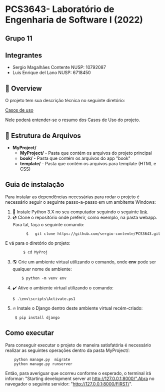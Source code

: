 # PCS3643- Laboratório de Engenharia de Software I (2022)
 ## Grupo 11

 ## Integrantes
- Sergio Magalhães Contente NUSP: 10792087
- Luis Enrique del Lano NUSP: 6718450

## :tada: Overview

O projeto tem sua descrição técnica no seguinte diretório:

[Casos de uso](utils/Aula%202%20-%20Especificação%20Caso%20de%20Uso.docx%20(4).pdf)

Nele poderá entender-se o resumo dos Casos de Uso do projeto.

## :open_file_folder: Estrutura de Arquivos

- **MyProject/**
  - **MyProject/** - Pasta que contém os arquivos do projeto principal
  - **book/** - Pasta que contém os arquivos do app "book"
  - **template/** - Pasta que contém os arquivos para template (HTML e CSS)

## Guia de instalação

Para instalar as dependências necessárias para rodar o projeto é necessário seguir o seguinte passo-a-passo em um ambitente Windows:

1.  :snake: Instale Python 3.X no seu computador seguindo o seguinte [link](https://www.python.org/downloads/).
2.  :cd: Clone o repositório onde preferir, como exemplo, na pasta webapp. Para tal, faça o seguinte comando:
      ```
    		$	git clone https://github.com/sergio-contente/PCS3643.git
E vá para o diretório do projeto:

			$ cd MyProj

3.  :earth_americas: Crie um ambiente virtual utilizando o comando, onde __env__ pode ser qualquer nome de ambiente:

		
			$ python -m venv env

4.  :heavy_check_mark: Ative o ambiente virtual utilizando o comando:
   
	    $ .\env\scripts\Activate.ps1

5. :fire: Instale o Django dentro deste ambiente virtual recém-criado:

		$ pip install django

## Como executar

Para conseguir executar o projeto de maneira satisfatória é necessário realizar as seguintes operações dentro da pasta MyProject/:
```
	python manage.py  migrate
	python manage.py runserver
```

Então, para averiguar que ocorreu conforme o esperado, o terminal irá informar: "Starting development server at http://127.0.0.1:8000/".Abra no navegador o  seguinte servidor: "http://127.0.0.1:8000/FIRST/".
   
	 



<!-- ALL-CONTRIBUTORS-LIST:START - Do not remove or modify this section -->
<!-- prettier-ignore-start -->
<!-- markdownlint-disable -->

<!-- markdownlint-restore -->
<!-- prettier-ignore-end -->

<!-- ALL-CONTRIBUTORS-LIST:END -->
